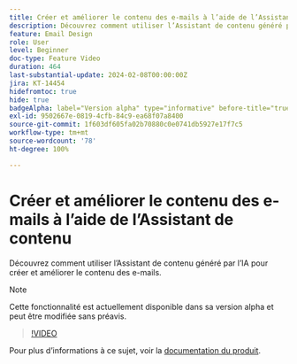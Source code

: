 ```yaml
---
title: Créer et améliorer le contenu des e-mails à l’aide de l’Assistant de contenu
description: Découvrez comment utiliser l’Assistant de contenu généré par l’IA pour créer et améliorer le contenu des e-mails.
feature: Email Design
role: User
level: Beginner
doc-type: Feature Video
duration: 464
last-substantial-update: 2024-02-08T00:00:00Z
jira: KT-14454
hidefromtoc: true
hide: true
badgeAlpha: label="Version alpha" type="informative" before-title="true"
exl-id: 9502667e-0819-4cfb-84c9-ea68f07a8400
source-git-commit: 1f603df605fa02b70880c0e0741db5927e17f7c5
workflow-type: tm+mt
source-wordcount: '78'
ht-degree: 100%

---
```


# Créer et améliorer le contenu des e-mails à l’aide de l’Assistant de contenu

Découvrez comment utiliser l’Assistant de contenu généré par l’IA pour créer et améliorer le contenu des e-mails.

>[!NOTE]
>
> Cette fonctionnalité est actuellement disponible dans sa version alpha et peut être modifiée sans préavis.

>[!VIDEO](https://video.tv.adobe.com/v/3452071/?learn=on&captions=fre_fr)

Pour plus d’informations à ce sujet, voir la [documentation du produit](https://experienceleague.adobe.com/fr/docs/campaign-web/v8/msg/email/content/content-assistant/generative-gs).
